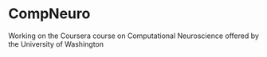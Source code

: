 # CompNeuro
Working on the Coursera course on Computational Neuroscience offered by the University of Washington
